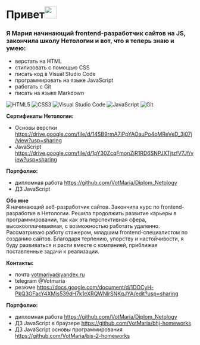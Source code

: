 <h1>Привет<img src="https://github.com/blackcater/blackcater/raw/main/images/Hi.gif" height="32"/></h1>
<h3>Я Мария начинающий frontend-разработчик сайтов на JS, закончила школу Нетологии и вот, что я теперь знаю и умею:</h3>

- верстать на HTML  
- стилизовать с помощью CSS  
- писать код в Visual Studio Code  
- программировать на языке JavaScript  
- работать с Git  
- писать на языке Markdown 

![HTML5](https://img.shields.io/badge/html5-%23E34F26.svg?style=for-the-badge&logo=html5&logoColor=white)
![CSS3](https://img.shields.io/badge/css3-%231572B6.svg?style=for-the-badge&logo=css3&logoColor=white)
![Visual Studio Code](https://img.shields.io/badge/Visual%20Studio%20Code-0078d7.svg?style=for-the-badge&logo=visual-studio-code&logoColor=white)
![JavaScript](https://img.shields.io/badge/javascript-%23323330.svg?style=for-the-badge&logo=javascript&logoColor=%23F7DF1E)
![Git](https://img.shields.io/badge/git-%23F05033.svg?style=for-the-badge&logo=git&logoColor=white)

**Сертификаты Нетологии:**
- Основы верстки https://drive.google.com/file/d/14SB9rmA7iPpYAOauPo4oMReVeD_3j07j/view?usp=sharing
- JavaScript https://drive.google.com/file/d/1pY30ZcqFmonZjR1RD6SNPJXTjtzfV7Jf/view?usp=sharing

**Портфолио:**
- дипломная работа https://github.com/VotMaria/Diplom_Netology
- ДЗ JavaScript 

**Обо мне**  
Я начинающий веб-разработчик сайтов. Закончила курс по frontend-разработке в Нетологии. Решила продолжить развитие карьеры в программировании, так как эта перспективная сфера, высокооплачиваемая, с возможностью работать удаленно. Рассматриваю работу стажером, младшим frontend-специалистом по созданию сайтов.
Благодаря терпению, упорству и настойчивости, я буду развиваться и расти вместе с компанией, приближая поставленные задачи к реализации.

**Контакты:**
- почта votmariya@yandex.ru
- telegram @Votmaria
- резюме https://docs.google.com/document/d/1DOCyH-PkQ3GFacY4XMjs539dH7k1eXRQWNlrSNKqJYA/edit?usp=sharing

**Портфолио:**
- дипломная работа https://github.com/VotMaria/Diplom_Netology
- ДЗ JavaScript в браузере https://github.com/VotMaria/bhj-homeworks
- ДЗ JavaScript основы программирования https://github.com/VotMaria/bjs-2-homeworks
